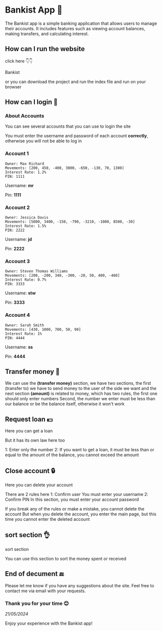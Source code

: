 # Bankist App 🏦

The Bankist app is a simple banking application that allows users to manage their accounts. It includes features such as viewing account balances, making transfers, and calculating interest.

## How can I run the website

click here 👇👇

<a href="https://bankist-max-richard.netlify.app/" target="_blank" style="text-decoration: none;">Bankist<a>

or you can download the project and run the index file and run on your browser

## How can I login 🧐

### About Accounts

You can see several accounts that you can use to login the site

You must enter the username and password of each account **correctly**, otherwise you will not be able to log in

### Account 1

```
Owner: Max Richard
Movements: [200, 450, -400, 3000, -650, -130, 70, 1300]
Interest Rate: 1.2%
PIN: 1111
```

Username: **mr**

Pin: **1111**

### Account 2

```
Owner: Jessica Davis
Movements: [5000, 3400, -150, -790, -3210, -1000, 8500, -30]
Interest Rate: 1.5%
PIN: 2222
```

Username: **jd**

Pin: **2222**

### Account 3

```
Owner: Steven Thomas Williams
Movements: [200, -200, 340, -300, -20, 50, 400, -460]
Interest Rate: 0.7%
PIN: 3333
```

Username: **stw**

Pin: **3333**

### Account 4

```
Owner: Sarah Smith
Movements: [430, 1000, 700, 50, 90]
Interest Rate: 1%
PIN: 4444
```

Username: **ss**

Pin: **4444**

## Transfer money 💱

We can use the **(transfer money)** section, we have two sections, the first (transfer to) we have to send money to the user of the side we want and the next section **(amount)** is related to money, which has two rules, the first one should only enter numbers Second, the number we enter must be less than our balance or be the balance itself, otherwise it won't work

## Request loan 💵

Here you can get a loan

But it has its own law here too

1: Enter only the number
2: If you want to get a loan, it must be less than or equal to the amount of the balance, you cannot exceed the amount

## Close account 🔒

Here you can delete your account

There are 2 rules here
1: Confirm user
You must enter your username
2: Confirm PIN
In this section, you must enter your account password

If you break any of the rules or make a mistake, you cannot delete the account
But when you delete the account, you enter the main page, but this time you cannot enter the deleted account

## sort section 👌

sort section

You can use this section to sort the money spent or received

## End of decument 🔚

Please let me know if you have any suggestions about the site. Feel free to contact me via email with your requests.

### Thank you for your time 😊

*21/05/2024*

Enjoy your experience with the Bankist app!
